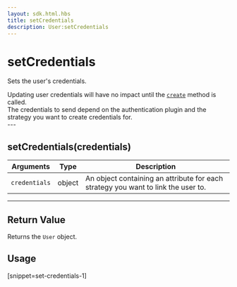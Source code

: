 ```yaml
---
layout: sdk.html.hbs
title: setCredentials
description: User:setCredentials
---
```

  

# setCredentials
Sets the user's credentials.

<div class="alert alert-info">
  Updating user credentials will have no impact until the <a href="{{ site_base_path }}sdk-reference/js/5/user/create"><code>create</code></a> method is called.<br />
  The credentials to send depend on the authentication plugin and the strategy you want to create credentials for.
</div>
---

## setCredentials(credentials)

| Arguments | Type | Description |
|---------------|---------|----------------------------------------|
| ``credentials`` | object | An object containing an attribute for each strategy you want to link the user to. |

---

## Return Value

Returns the `User` object.

## Usage

[snippet=set-credentials-1]
